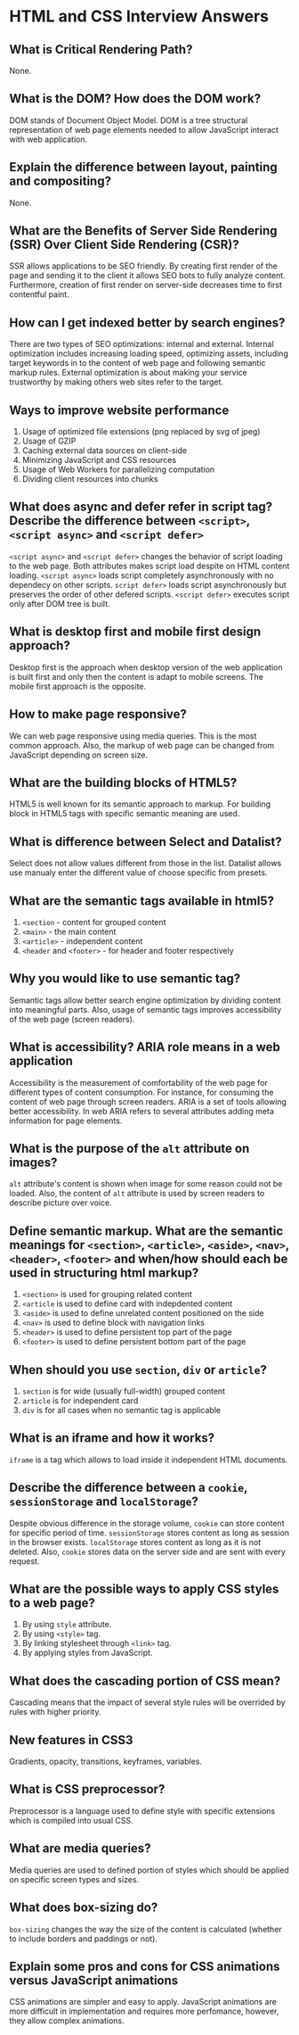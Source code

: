 # HTML and CSS Interview Answers

## What is Critical Rendering Path?

None.

## What is the DOM? How does the DOM work?

DOM stands of Document Object Model. DOM is a tree structural representation of web page elements needed to allow JavaScript interact with web application.

## Explain the difference between layout, painting and compositing?

None.

## What are the Benefits of Server Side Rendering (SSR) Over Client Side Rendering (CSR)?

SSR allows applications to be SEO friendly. By creating first render of the page and sending it to the client it allows SEO bots to fully analyze content. Furthermore, creation of first render on server-side decreases time to first contentful paint.

## How can I get indexed better by search engines?

There are two types of SEO optimizations: internal and external. Internal optimization includes increasing loading speed, optimizing assets, including target keywords in to the content of web page and following semantic markup rules. External optimization is about making your service trustworthy by making others web sites refer to the target.

## Ways to improve website performance

1. Usage of optimized file extensions (png replaced by svg of jpeg)
2. Usage of GZIP
3. Caching external data sources on client-side
4. Minimizing JavaScript and CSS resources
5. Usage of Web Workers for parallelizing computation
6. Dividing client resources into chunks

## What does async and defer refer in script tag? Describe the difference between `<script>`, `<script async>` and `<script defer>`

`<script async>` and `<script defer>` changes the behavior of script loading to the web page. Both attributes makes script load despite on HTML content loading. `<script async>` loads script completely asynchronously with no dependecy on other scripts. `script defer>` loads script asynchronously but preserves the order of other defered scripts. `<script defer>` executes script only after DOM tree is built.

## What is desktop first and mobile first design approach?

Desktop first is the approach when desktop version of the web application is built first and only then the content is adapt to mobile screens. The mobile first approach is the opposite.

## How to make page responsive?

We can web page responsive using media queries. This is the most common approach. Also, the markup of web page can be changed from JavaScript depending on screen size.

## What are the building blocks of HTML5?

HTML5 is well known for its semantic approach to markup. For building block in HTML5 tags with specific semantic meaning are used.

## What is difference between Select and Datalist?

Select does not allow values different from those in the list. Datalist allows use manualy enter the different value of choose specific from presets.

## What are the semantic tags available in html5?

1. `<section` - content for grouped content
2. `<main>` - the main content
3. `<article>` - independent content
4. `<header` and `<footer>` - for header and footer respectively

## Why you would like to use semantic tag?

Semantic tags allow better search engine optimization by dividing content into meaningful parts. Also, usage of semantic tags improves accessibility of the web page (screen readers).

## What is accessibility? ARIA role means in a web application

Accessibility is the measurement of comfortability of the web page for different types of content consumption. For instance, for consuming the content of web page through screen readers. ARIA is a set of tools allowing better accessibility. In web ARIA refers to several attributes adding meta information for page elements.

## What is the purpose of the `alt` attribute on images?

`alt` attribute's content is shown when image for some reason could not be loaded. Also, the content of `alt` attribute is used by screen readers to describe picture over voice.

## Define semantic markup. What are the semantic meanings for `<section>`, `<article>`, `<aside>`, `<nav>`, `<header>`, `<footer>` and when/how should each be used in structuring html markup?

1. `<section>` is used for grouping related content
2. `<article` is used to define card with indepdented content
3. `<aside>` is used to define unrelated content positioned on the side
4. `<nav>` is used to define block with navigation links
5. `<header>` is used to define persistent top part of the page
6. `<footer>` is used to define persistent bottom part of the page

## When should you use `section`, `div` or `article`?

1. `section` is for wide (usually full-width) grouped content
2. `article` is for independent card
3. `div` is for all cases when no semantic tag is applicable

## What is an iframe and how it works?

`iframe` is a tag which allows to load inside it independent HTML documents.

## Describe the difference between a `cookie`, `sessionStorage` and `localStorage`?

Despite obvious difference in the storage volume, `cookie` can store content for specific period of time. `sessionStorage` stores content as long as session in the browser exists. `localStorage` stores content as long as it is not deleted. Also, `cookie` stores data on the server side and are sent with every request.

## What are the possible ways to apply CSS styles to a web page?

1. By using `style` attribute.
2. By using `<style>` tag.
3. By linking stylesheet through `<link>` tag.
4. By applying styles from JavaScript.

## What does the cascading portion of CSS mean?

Cascading means that the impact of several style rules will be overrided by rules with higher priority.

## New features in CSS3

Gradients, opacity, transitions, keyframes, variables.

## What is CSS preprocessor?

Preprocessor is a language used to define style with specific extensions which is compiled into usual CSS.

## What are media queries?

Media queries are used to defined portion of styles which should be applied on specific screen types and sizes.

## What does box-sizing do?

`box-sizing` changes the way the size of the content is calculated (whether to include borders and paddings or not).

## Explain some pros and cons for CSS animations versus JavaScript animations

CSS animations are simpler and easy to apply. JavaScript animations are more difficult in implementation and requires more perfomance, however, they allow complex animations.
